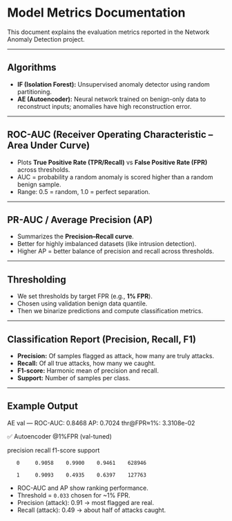 # Model Metrics Documentation

This document explains the evaluation metrics reported in the Network Anomaly Detection project.

---

## Algorithms
- **IF (Isolation Forest):** Unsupervised anomaly detector using random partitioning.
- **AE (Autoencoder):** Neural network trained on benign-only data to reconstruct inputs; anomalies have high reconstruction error.

---

## ROC-AUC (Receiver Operating Characteristic – Area Under Curve)
- Plots **True Positive Rate (TPR/Recall)** vs **False Positive Rate (FPR)** across thresholds.
- AUC = probability a random anomaly is scored higher than a random benign sample.
- Range: 0.5 = random, 1.0 = perfect separation.

---

## PR-AUC / Average Precision (AP)
- Summarizes the **Precision–Recall curve**.
- Better for highly imbalanced datasets (like intrusion detection).
- Higher AP = better balance of precision and recall across thresholds.

---

## Thresholding
- We set thresholds by target FPR (e.g., **1% FPR**).
- Chosen using validation benign data quantile.
- Then we binarize predictions and compute classification metrics.

---

## Classification Report (Precision, Recall, F1)
- **Precision:** Of samples flagged as attack, how many are truly attacks.
- **Recall:** Of all true attacks, how many we caught.
- **F1-score:** Harmonic mean of precision and recall.
- **Support:** Number of samples per class.

---

## Example Output
AE val — ROC-AUC: 0.8468 AP: 0.7024 thr@FPR≈1%: 3.3108e-02

✅ Autoencoder @1%FPR (val-tuned)

precision recall f1-score support

       0     0.9058    0.9900    0.9461    628946

       1     0.9093    0.4935    0.6397    127763


- ROC-AUC and AP show ranking performance.
- Threshold = `0.033` chosen for ~1% FPR.
- Precision (attack): 0.91 → most flagged are real.
- Recall (attack): 0.49 → about half of attacks caught.
